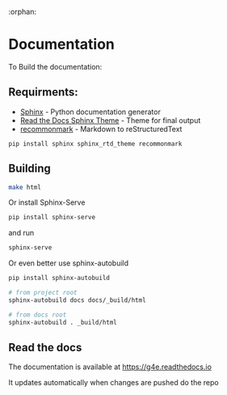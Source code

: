 :orphan:
# Documentation

To Build the documentation:

## Requirments:

- [Sphinx](http://www.sphinx-doc.org/en/master/) - Python documentation generator
- [Read the Docs Sphinx Theme](https://sphinx-rtd-theme.readthedocs.io/en/stable/) - Theme for final output
- [recommonmark](https://github.com/miyakogi/m2r) - Markdown to reStructuredText


```
pip install sphinx sphinx_rtd_theme recommonmark
```

## Building

```bash
make html
```

Or install Sphinx-Serve
```bash
pip install sphinx-serve
```

and run
```bash
sphinx-serve
```

Or even better use sphinx-autobuild

```bash
pip install sphinx-autobuild

# from project root
sphinx-autobuild docs docs/_build/html

# from docs root
sphinx-autobuild . _build/html
```


## Read the docs

The documentation is available at https://g4e.readthedocs.io

It updates automatically when changes are pushed do the repo

